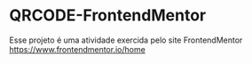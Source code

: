 # QRCODE-FrontendMentor

  Esse projeto é uma atividade exercida pelo site FrontendMentor https://www.frontendmentor.io/home
